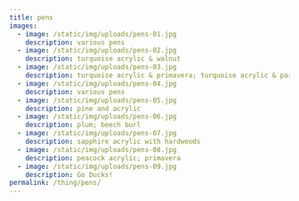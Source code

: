 ```yaml
---
title: pens
images:
  - image: /static/img/uploads/pens-01.jpg
    description: various pens
  - image: /static/img/uploads/pens-02.jpg
    description: turquoise acrylic & walnut
  - image: /static/img/uploads/pens-03.jpg
    description: turquoise acrylic & primavera; turquoise acrylic & partridge wood
  - image: /static/img/uploads/pens-04.jpg
    description: various pens
  - image: /static/img/uploads/pens-05.jpg
    description: pine and acrylic
  - image: /static/img/uploads/pens-06.jpg
    description: plum; beech burl
  - image: /static/img/uploads/pens-07.jpg
    description: sapphire acrylic with hardwoods
  - image: /static/img/uploads/pens-08.jpg
    description: peacock acrylic; primavera
  - image: /static/img/uploads/pens-09.jpg
    description: Go Ducks!
permalink: /thing/pens/
---
```

